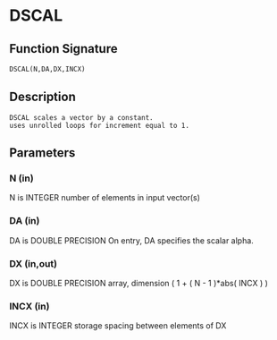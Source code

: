 # DSCAL

## Function Signature

```fortran
DSCAL(N,DA,DX,INCX)
```

## Description


    DSCAL scales a vector by a constant.
    uses unrolled loops for increment equal to 1.

## Parameters

### N (in)

N is INTEGER number of elements in input vector(s)

### DA (in)

DA is DOUBLE PRECISION On entry, DA specifies the scalar alpha.

### DX (in,out)

DX is DOUBLE PRECISION array, dimension ( 1 + ( N - 1 )*abs( INCX ) )

### INCX (in)

INCX is INTEGER storage spacing between elements of DX


